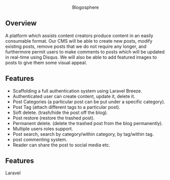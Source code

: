 <p align="center">
    Blogosphere
</p>

## Overview

A platform which assists content creators produce content in an easily consumable format. Our CMS will be able to create new posts, modify existing posts, remove posts that we do not require any longer, and furthermore permit users to make comments to posts which will be updated in real-time using Disqus. We will also be able to add featured images to posts to give them some visual appeal.

## Features

-   Scaffolding a full authentication system using Laravel Breeze.
-   Authenticated user can create content, update it, delete it.
-   Post Categories (a particular post can be put under a specific category).
-   Post Tag (attach different tags to a particular post).
-   Soft delete. (trash/hide the post off the blog).
-   Post restore (restore the trashed post).
-   Permanent delete. (delete the trashed post from the blog permanently).
-   Multiple users roles support.
-   Post search, search by category/within category, by tag/within tag.
-   post commenting system.
-   Reader can share the post to social media etc.

## Features
Laravel
